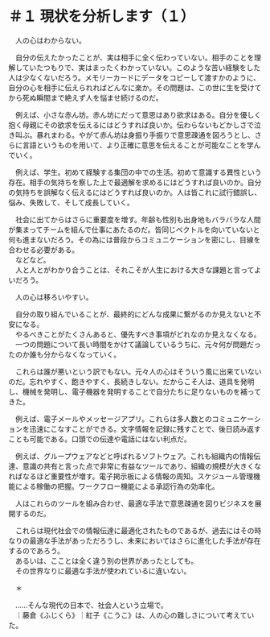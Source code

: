 # ＃１ 現状を分析します（１）

　人の心はわからない。

　自分の伝えたかったことが、実は相手に全く伝わっていない。相手のことを理解していたつもりで、実はまったくわかっていない。このような苦い経験をした人は少なくないだろう。メモリーカードにデータをコピーして渡すかのように、自分の心を相手に伝えられればどんなに楽か。その問題は、この世に生を受けてから死ぬ瞬間まで絶えず人を悩ませ続けるのだ。

　例えば、小さな赤ん坊。赤ん坊にだって意思はあり欲求はある。自分を優しく抱く母親にその欲求を伝えるにはどうすれば良いか。伝わらないもどかしさで泣き叫ぶ。暴れまわる。やがて赤ん坊は身振り手振りで意思疎通を図ろうとし、さらに言語というものを用いて、より正確に意思を伝えることが可能なことを学んでいく。

　例えば、学生。初めて経験する集団の中での生活。初めて意識する異性という存在。相手の気持ちを察した上で最適解を求めるにはどうすれば良いのか。自分の気持ちを誤解なく伝えるにはどうすれば良いのか。人は皆これに試行錯誤し、悩み、失敗して、そして成長していく。

　社会に出てからはさらに重要度を増す。年齢も性別も出身地もバラバラな人間が集まってチームを組んで仕事にあたるのだ。皆同じベクトルを向いていないと何も進まないだろう。その為には普段からコミュニケーションを密にし、目線を合わせる必要がある。  
　などなど。  
　人と人とがわかり合うことは、それこそが人生における大きな課題と言ってよいだろう。


　人の心は移ろいやすい。

　自分の取り組んでいることが、最終的にどんな成果に繋がるのか見えないと不安になる。  
　やるべきことがたくさんあると、優先すべき事項がどれなのか見えなくなる。  
　一つの問題について長い時間をかけて議論しているうちに、元々何が問題だったのか誰も分からなくなっていく。

　これらは誰が悪いという訳でもない。元々人の心はそういう風に出来ていないのだ。忘れやすく、飽きやすく、長続きしない。だからこそ人は、道具を発明し、機械を発明し、電子機器を発明することで自分たちに足りないものを補ってきた。

　例えば、電子メールやメッセージアプリ。これらは多人数とのコミュニケーションを迅速にこなすことができる。文字情報を記録に残すことで、後日読み返すことも可能である。口頭での伝達や電話にはない利点だ。

　例えば、グループウェアなどと呼ばれるソフトウェア。これも組織内の情報伝達、意識の共有と言った点で非常に有益なツールであり、組織の規模が大きくなればなるほど重要性が増す。電子掲示板による情報の周知。スケジュール管理機能による稼働の把握。ワークフロー機能による承認行為の効率化。

　人はこれらのツールを組み合わせ、最適な手法で意思疎通を図りビジネスを展開するのだ。

　これらは現代社会での情報伝達に最適化されたものであるが、過去にはその時なりの最適な手法があっただろうし、未来においてはさらに進化した手法が存在するのであろう。  
　あるいは、こことは全く違う別の世界があったとしても。  
　その世界なりに最適な手法が使われているに違いない。

　＊

　……そんな現代の日本で、社会人という立場で。  
　｜藤倉《ふじくら》｜紅子《こうこ》は、人の心の難しさについて考えていた。
